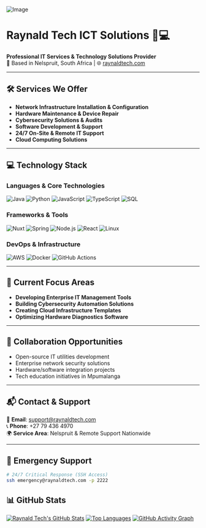 ![Image](https://github.com/user-attachments/assets/d6a55b15-82e8-4a6f-88e5-04e66d37bd38)
# Raynald Tech ICT Solutions 🔧💻

**Professional IT Services & Technology Solutions Provider**  
📍 Based in Nelspruit, South Africa | 🌐 [raynaldtech.com](https://raynaldtech.netlify.app)

---

## 🛠 **Services We Offer**
- **Network Infrastructure Installation & Configuration**  
- **Hardware Maintenance & Device Repair**  
- **Cybersecurity Solutions & Audits**  
- **Software Development & Support**  
- **24/7 On-Site & Remote IT Support**  
- **Cloud Computing Solutions**  

---

## 💻 **Technology Stack**
### Languages & Core Technologies
![Java](https://img.shields.io/badge/Java-ED8B00?logo=openjdk&logoColor=white)
![Python](https://img.shields.io/badge/Python-3776AB?logo=python&logoColor=white)
![JavaScript](https://img.shields.io/badge/JavaScript-F7DF1E?logo=javascript&logoColor=black)
![TypeScript](https://img.shields.io/badge/TypeScript-3178C6?logo=typescript&logoColor=white)
![SQL](https://img.shields.io/badge/SQL-4479A1?logo=postgresql&logoColor=white)

### Frameworks & Tools
![Nuxt](https://img.shields.io/badge/Nuxt-3.11.2-00DC82?logo=nuxt.js)
![Spring](https://img.shields.io/badge/Spring-6DB33F?logo=spring&logoColor=white)
![Node.js](https://img.shields.io/badge/Node.js-339933?logo=nodedotjs&logoColor=white)
![React](https://img.shields.io/badge/React-61DAFB?logo=react&logoColor=black)
![Linux](https://img.shields.io/badge/Linux-FCC624?logo=linux&logoColor=black)

### DevOps & Infrastructure
![AWS](https://img.shields.io/badge/AWS-232F3E?logo=amazonaws&logoColor=white)
![Docker](https://img.shields.io/badge/Docker-2496ED?logo=docker&logoColor=white)
![GitHub Actions](https://img.shields.io/badge/GitHub_Actions-2088FF?logo=githubactions&logoColor=white)

---

## 🌟 **Current Focus Areas**
- **Developing Enterprise IT Management Tools**  
- **Building Cybersecurity Automation Solutions**  
- **Creating Cloud Infrastructure Templates**  
- **Optimizing Hardware Diagnostics Software**  

---

## 🤝 **Collaboration Opportunities**
- Open-source IT utilities development  
- Enterprise network security solutions  
- Hardware/software integration projects  
- Tech education initiatives in Mpumalanga  

---

## 📬 **Contact & Support**
📧 **Email**: [support@raynaldtech.com](mailto:support@raynaldtech.com)  
📞 **Phone**: +27 79 436 4970  
🌍 **Service Area**: Nelspruit & Remote Support Nationwide  

---

## 🚨 **Emergency Support**
```bash
# 24/7 Critical Response (SSH Access)
ssh emergency@raynaldtech.com -p 2222
```

## 📊 GitHub Stats

[![Raynald Tech's GitHub Stats](https://github-readme-stats.vercel.app/api?username=raynaldtech&show_icons=true&title_color=13775F&icon_color=D70000&text_color=3A3A3A&bg_color=ffffff&hide_border=true)](https://github.com/raynaldtech)
[![Top Languages](https://github-readme-stats.vercel.app/api/top-langs/?username=raynaldtech&layout=compact&title_color=13775F&text_color=3A3A3A&bg_color=ffffff&hide_border=true)](https://github.com/raynaldtech)
[![GitHub Activity Graph](https://github-readme-activity-graph.vercel.app/graph?username=raynaldtech&theme=minimal&color=13775F&line=D70000&area=true&hide_border=true)](https://github.com/raynaldtech)

<!---
raynaldtech/raynaldtech is a ✨ special ✨ repository because its `README.md` (this file) appears on your GitHub profile.
You can click the Preview link to take a look at your changes.
--->
